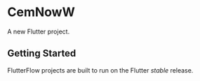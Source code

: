 # CemNowW

A new Flutter project.

## Getting Started

FlutterFlow projects are built to run on the Flutter _stable_ release.

